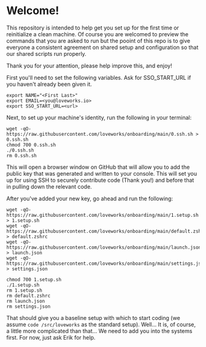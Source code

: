 # Welcome!

This repository is intended to help get you set up for the first time or reinitialize a clean machine.  Of course you are welcomed to preview the commands that you are asked to run but the pooint of this repo is to give everyone a consistent agreement on shared setup and configuration so that our shared scripts run properly.

Thank you for your attention, please help improve this, and enjoy!

First you'll need to set the following variables.  Ask for SSO_START_URL if you haven't already been given it.

```
export NAME="<First Last>"
export EMAIL=<you@loveworks.io>
export SSO_START_URL=<url>
```

Next, to set up your machine's identity, run the following in your terminal:

```
wget -qO- https://raw.githubusercontent.com/loveworks/onboarding/main/0.ssh.sh > 0.ssh.sh
chmod 700 0.ssh.sh
./0.ssh.sh
rm 0.ssh.sh
```

This will open a browser window on GitHub that will allow you to add the public key that was generated and written to your console.  This will set you up for using SSH to securely contribute code (Thank you!) and before that in pulling down the relevant code.

After you've added your new key, go ahead and run the following:

```
wget -qO- https://raw.githubusercontent.com/loveworks/onboarding/main/1.setup.sh > 1.setup.sh
wget -qO- https://raw.githubusercontent.com/loveworks/onboarding/main/default.zshrc > default.zshrc
wget -qO- https://raw.githubusercontent.com/loveworks/onboarding/main/launch.json > launch.json
wget -qO- https://raw.githubusercontent.com/loveworks/onboarding/main/settings.json > settings.json

chmod 700 1.setup.sh
./1.setup.sh
rm 1.setup.sh
rm default.zshrc
rm launch.json
rm settings.json
```

That should give you a baseline setup with which to start coding (we assume `code /src/loveworks` as the standard setup).  Well... It is, of course, a little more complicated than that...  We need to add you into the systems first.  For now, just ask Erik for help.

